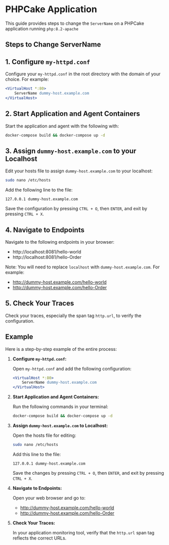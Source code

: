 # PHPCake Application

This guide provides steps to change the `ServerName` on a PHPCake application running `php:8.2-apache`

## Steps to Change ServerName

## 1. Configure `my-httpd.conf`

Configure your `my-httpd.conf` in the root directory with the domain of your choice. For example:

```apache
<VirtualHost *:80>
    ServerName dummy-host.example.com
</VirtualHost>
```

## 2. Start Application and Agent Containers

Start the application and agent with the following with:

```sh
docker-compose build && docker-compose up -d
```

## 3. Assign `dummy-host.example.com` to your Localhost

Edit your hosts file to assign `dummy-host.example.com` to your localhost:

```sh
sudo nano /etc/hosts
```

Add the following line to the file:

```plaintext
127.0.0.1 dummy-host.example.com
```

Save the configuration by pressing `CTRL + O`, then `ENTER`, and exit by pressing `CTRL + X`.

## 4. Navigate to Endpoints

Navigate to the following endpoints in your browser:

-   http://localhost:8081/hello-world
-   http://localhost:8081/hello-Order

Note: You will need to replace `localhost` with `dummy-host.example.com`. For example:

-   http://dummy-host.example.com/hello-world
-   http://dummy-host.example.com/hello-Order

## 5. Check Your Traces

Check your traces, especially the span tag `http.url`, to verify the configuration.

## Example

Here is a step-by-step example of the entire process:

1. **Configure `my-httpd.conf`:**

    Open `my-httpd.conf` and add the following configuration:

    ```apache
    <VirtualHost *:80>
        ServerName dummy-host.example.com
    </VirtualHost>
    ```

2. **Start Application and Agent Containers:**

    Run the following commands in your terminal:

    ```sh
    docker-compose build && docker-compose up -d
    ```

3. **Assign `dummy-host.example.com` to Localhost:**

    Open the hosts file for editing:

    ```sh
    sudo nano /etc/hosts
    ```

    Add this line to the file:

    ```plaintext
    127.0.0.1 dummy-host.example.com
    ```

    Save the changes by pressing `CTRL + O`, then `ENTER`, and exit by pressing `CTRL + X`.

4. **Navigate to Endpoints:**

    Open your web browser and go to:

    - http://dummy-host.example.com/hello-world
    - http://dummy-host.example.com/hello-Order

5. **Check Your Traces:**

    In your application monitoring tool, verify that the `http.url` span tag reflects the correct URLs.

